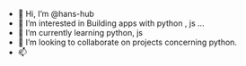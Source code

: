 - 👋 Hi, I’m @hans-hub
- 👀 I’m interested in Building apps with python , js ...
- 🌱 I’m currently learning python, js
- 💞️ I’m looking to collaborate on projects concerning python.
- 📫

<!---
hans-hub/hans-hub is a ✨ special ✨ repository because its `README.md` (this file) appears on your GitHub profile.
You can click the Preview link to take a look at your changes.
--->
